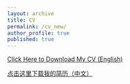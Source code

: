 ```yaml
---
layout: archive
title: CV
permalink: /cv_new/
author_profile: true
published: true
---
```


[Click Here to Download My CV (English)](https://kaixie97.github.io/files/cv_KaiXIE.pdf)

[点击这里下载我的简历（中文）](https://kaixie97.github.io/files/谢凯简历.pdf)

